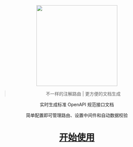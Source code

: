 <div align="center">
    <img src="https://wegar.qnnp.me/_media/images/logo.512.png" width="256">

> 不一样的注解路由 | 更方便的文档生成

实时生成标准 OpenAPI 规范接口文档

简单配置即可管理路由、设置中间件和自动数据校验

# [<span class="icon-startup-rocket"/> 开始使用](/zh-cn/QuickStart.md?id=home)

</div>
